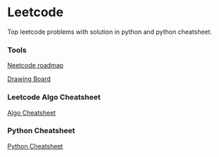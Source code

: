 # Leetcode
Top leetcode problems with solution in python and python cheatsheet.

### Tools
[Neetcode roadmap](https://neetcode.io/practice)

[Drawing Board](https://app.eraser.io/)


### Leetcode Algo Cheatsheet
[Algo Cheatsheet](/algo-cheatsheet.md)

### Python Cheatsheet
[Python Cheatsheet](/python-cheatsheet.md)
